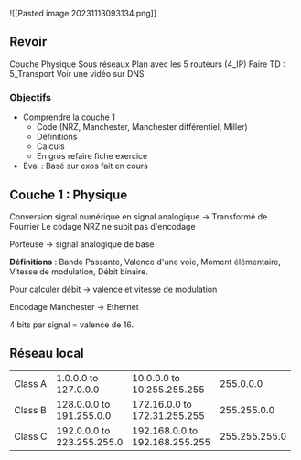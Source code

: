 
![[Pasted image 20231113093134.png]]

## Revoir

Couche Physique
Sous réseaux
Plan avec les 5 routeurs (4_IP)
Faire TD : 5_Transport
Voir une vidéo sur DNS


### Objectifs

- Comprendre la couche 1
	- Code (NRZ, Manchester, Manchester différentiel, Miller)
	- Définitions
	- Calculs 
	- En gros refaire fiche exercice
- Eval : Basé sur exos fait en cours

## Couche 1 : Physique

Conversion signal numérique en signal analogique -> Transformé de Fourrier
Le codage NRZ ne subit pas d'encodage

Porteuse -> signal analogique de base

**Définitions** : Bande Passante, Valence d'une voie, Moment élémentaire, Vitesse de modulation, Débit binaire.

Pour calculer débit -> valence et vitesse de modulation

Encodage Manchester -> Ethernet

4 bits par signal = valence de 16.


## Réseau local


|         |                                 |                                     |               |
| ------- | ------------------------------- | ----------------------------------- | ------------- |
| Class A | 1.0.0.0 to  <br>127.0.0.0       | 10.0.0.0 to  <br>10.255.255.255     | 255.0.0.0     |
| Class B | 128.0.0.0 to  <br>191.255.0.0   | 172.16.0.0 to  <br>172.31.255.255   | 255.255.0.0   |
| Class C | 192.0.0.0 to  <br>223.255.255.0 | 192.168.0.0 to  <br>192.168.255.255 | 255.255.255.0 |

